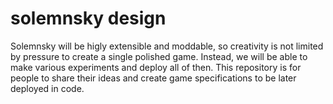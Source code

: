 # solemnsky design

Solemnsky will be higly extensible and moddable, so creativity is not limited by pressure to create a single polished game. Instead, we will be able to make various experiments and deploy all of then. This repository is for people to share their ideas and create game specifications to be later deployed in code.
